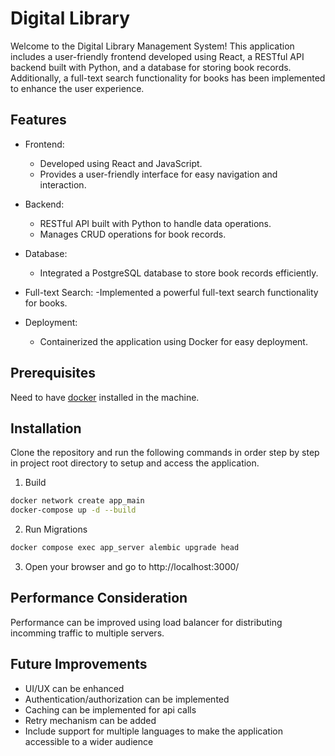 # Digital Library
Welcome to the Digital Library Management System! This application includes a user-friendly frontend developed using React, a RESTful API backend built with Python, and a database for storing book records. Additionally, a full-text search functionality for books has been implemented to enhance the user experience.

## Features
- Frontend:
  - Developed using React and JavaScript.
  - Provides a user-friendly interface for easy navigation and interaction.

- Backend:
  - RESTful API built with Python to handle data operations.
  - Manages CRUD operations for book records.

- Database:
  - Integrated a PostgreSQL database to store book records efficiently.

- Full-text Search:
  -Implemented a powerful full-text search functionality for books.

- Deployment:
  - Containerized the application using Docker for easy deployment.

## Prerequisites
Need to have [docker](https://www.docker.com/get-started/) installed in the machine.

## Installation
Clone the repository and run the following commands in order step by step in project root directory to setup and access the application.

1. Build
```bash
docker network create app_main
docker-compose up -d --build
```

2. Run Migrations
```bash
docker compose exec app_server alembic upgrade head
```

3. Open your browser and go to http://localhost:3000/

## Performance Consideration
Performance can be improved using load balancer for distributing incomming traffic to multiple servers.

## Future Improvements
- UI/UX can be enhanced
- Authentication/authorization can be implemented
- Caching can be implemented for api calls
- Retry mechanism can be added
- Include support for multiple languages to make the application accessible to a wider audience